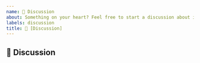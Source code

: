 ```yaml
---
name: 💬 Discussion
about: Something on your heart? Feel free to start a discussion about it!
labels: discussion
title: 💬 [Discussion] 
---
```

<!--
Visit our Discord to engage directly with the developers of VMaNGOS.

Discord: https://discord.gg/x9a2jt7
-->
## 💬 Discussion
<!-- Describe in detail what you want to discuss. Include screenshots and drawings if needed. -->
